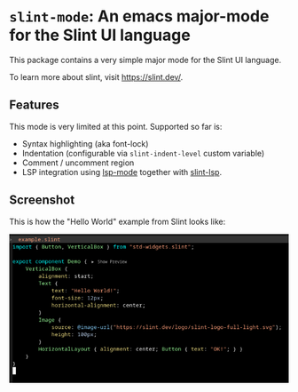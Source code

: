 # `slint-mode`: An emacs major-mode for the Slint UI language

This package contains a very simple major mode for the Slint UI language.

To learn more about slint, visit https://slint.dev/.

## Features

This mode is very limited at this point. Supported so far is:
- Syntax highlighting (aka font-lock)
- Indentation (configurable via `slint-indent-level` custom variable)
- Comment / uncomment region
- LSP integration using [lsp-mode](https://emacs-lsp.github.io/lsp-mode/) together with [slint-lsp](https://github.com/slint-ui/slint/blob/master/tools/lsp/README.md).

## Screenshot

This is how the "Hello World" example from Slint looks like:

![](./misc/Screenshot.png)

